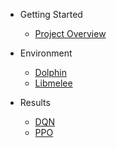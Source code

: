 - Getting Started

  - [Project Overview](overview/README.md)

- Environment
  - [Dolphin](Dolphin/README.md)
  - [Libmelee](Libmelee/README.md)
- Results
  - [DQN](DQN/README.md)
  - [PPO](PPO/README.md)

